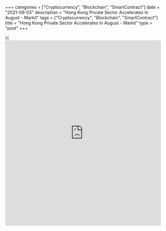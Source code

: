 +++
categories = ["Cryptocurrency", "Blockchain", "SmartContract"]
date = "2021-09-03"
description = "Hong Kong Private Sector Accelerates In August - Markit"
tags = ["Cryptocurrency", "Blockchain", "SmartContract"]
title = "Hong Kong Private Sector Accelerates In August - Markit"
type = "post"
+++

{{<iframe id="large-banner" src="https://www.bounty.group/#slide=25.0" width="100%" height="600" scrolling="no" style="border: 0px solid rgb(216, 221, 230); border-radius: 3px;">}}

The private sector in Hong Kong continued to expand in August, and at a
faster pace, the latest survey from Markit Economics showed on Friday
with a PMI score of 53.3.

That's up from 51.3 in July, and it moves further above the boom-or-bust
line of 50 that separates expansion from contraction.

Hong Kong SAR's private sector expanded at the fastest pace in seven-
and-a-half years, reflecting better economic conditions amid the
stabilization of COVID-19 conditions. Business confidence improved
alongside higher demand and [business][1] activity in August. That said,
COVID-19 disruptions to supply chains sustained, leading to the
lengthening of delivery times and higher prices in August.

Output and new orders both increased for the fifth straight month and at
rates which were each multi-year highs. Panelists commonly associated
the pickup in business activity with better economic activity amid low
COVID-19 infections, in addition to the boost from the distribution of
consumption vouchers.

For comments and feedback [contact](https://www.playgroundfx.com/contact/): editorial@rtt[news](https://www.letsplayfx.com/blog/forex-news-website/).com

[Economic News][2]

 **What parts of the world are seeing the best (and worst) economic
performances lately? Click[here][3] to check out our [Econ Scorecard][3]
and find out! See up-to-the-moment [ranking](https://www.playgroundfx.com/blog/crypto-exchange-ranking/)s for the best and worst
performers in [GDP][4], [unemployment rate][5], [inflation][3] and much
more.**

   1. www.rtt[news](https://www.letsplayfx.com/blog/forex-news-website/).com/Content/Business.aspx
   2. www.rtt[news](https://www.letsplayfx.com/blog/forex-news-website/).com/Content/EconomicNews.aspx
   3. www.rtt[news](https://www.letsplayfx.com/blog/forex-news-website/).com/economic-scorecard/world-rank/CPI/highest-performance.aspx
   4. www.rtt[news](https://www.letsplayfx.com/blog/forex-news-website/).com/economic-scorecard/world-rank/GDP/highest-performance.aspx
   5. www.rtt[news](https://www.letsplayfx.com/blog/forex-news-website/).com/economic-scorecard/world-rank/unemployment-rate/lowest-performance.aspx